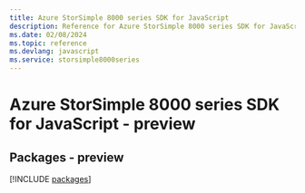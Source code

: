 ```yaml
---
title: Azure StorSimple 8000 series SDK for JavaScript
description: Reference for Azure StorSimple 8000 series SDK for JavaScript
ms.date: 02/08/2024
ms.topic: reference
ms.devlang: javascript
ms.service: storsimple8000series
---
```

# Azure StorSimple 8000 series SDK for JavaScript - preview
## Packages - preview
[!INCLUDE [packages](storsimple-8000-series-index.md)]